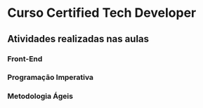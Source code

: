 # Curso Certified Tech Developer

## Atividades realizadas nas aulas

### Front-End

### Programação Imperativa

### Metodologia Ágeis
